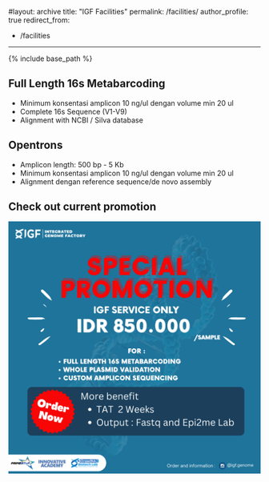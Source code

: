#layout: archive
title: "IGF Facilities"
permalink: /facilities/
author_profile: true
redirect_from:
  - /facilities
---

{% include base_path %}

Full Length 16s Metabarcoding
-----
* Minimum konsentasi amplicon  10 ng/ul dengan volume min 20 ul
* Complete 16s Sequence (V1-V9)
* Alignment with NCBI / Silva database

Opentrons
-----
* Amplicon length: 500 bp - 5 Kb
* Minimum konsentasi amplicon  10 ng/ul dengan volume min 20 ul
* Alignment dengan reference sequence/de novo assembly

## Check out current promotion
![promo](/images/8.png)

